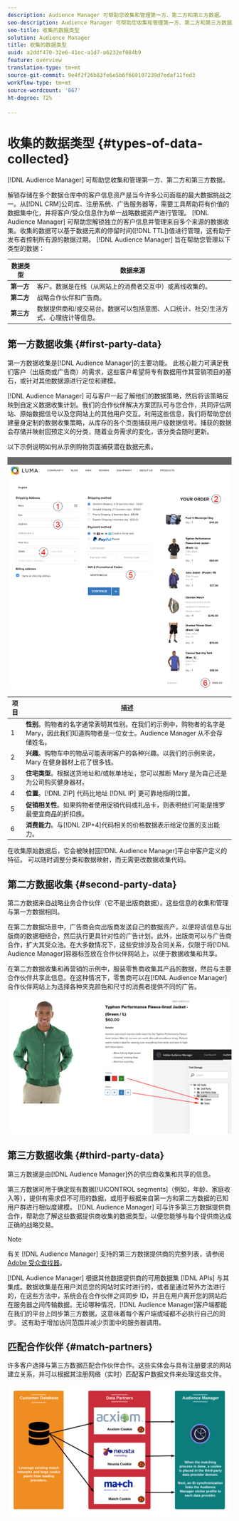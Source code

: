 ```yaml
---
description: Audience Manager 可帮助您收集和管理第一方、第二方和第三方数据。
seo-description: Audience Manager 可帮助您收集和管理第一方、第二方和第三方数据。
seo-title: 收集的数据类型
solution: Audience Manager
title: 收集的数据类型
uuid: a2ddf470-32e6-41ec-a1d7-a6232ef084b9
feature: overview
translation-type: tm+mt
source-git-commit: 9e4f2f26b83fe6e5b6f669107239d7edaf11fed3
workflow-type: tm+mt
source-wordcount: '867'
ht-degree: 72%

---
```



# 收集的数据类型 {#types-of-data-collected}

[!DNL Audience Manager] 可帮助您收集和管理第一方、第二方和第三方数据。

解锁存储在多个数据仓库中的客户信息资产是当今许多公司面临的最大数据挑战之一。从[!DNL CRM]公司库、注册系统、广告服务器等，需要工具帮助将有价值的数据集中化，并将客户/受众信息作为单一战略数据资产进行管理。 [!DNL Audience Manager] 可帮助您解锁独立的客户信息并管理来自多个来源的数据收集。收集的数据可以基于数据元素的停留时间([!DNL TTL])值进行管理，这有助于发布者控制所有源的数据过期。 [!DNL Audience Manager] 旨在帮助您管理以下类型的数据：

| 数据类型 | 数据来源 |
|---|---|
| **第一方** | 客户。数据是在线（从网站上的消费者交互中）或离线收集的。 |
| **第二方** | 战略合作伙伴和广告商。 |
| **第三方** | 数据提供商和/或交易台。数据可以包括意图、人口统计、社交/生活方式、心理统计等信息。 |

## 第一方数据收集 {#first-party-data}

第一方数据收集是[!DNL Audience Manager]的主要功能。 此核心能力可满足我们客户（出版商或广告商）的需求，这些客户希望将专有数据用作其营销项目的基石，或针对其他数据源进行定位和建模。

[!DNL Audience Manager] 可与客户一起了解他们的数据策略，然后将该策略反映到自定义数据收集计划。我们的合作伙伴解决方案团队可与您合作，共同评估网站、原始数据信号以及您网站上的其他用户交互。利用这些信息，我们将帮助您创建量身定制的数据收集策略，从库存的各个页面捕获用户级数据信号。捕获的数据会存储并映射回预定义的分类，随着业务需求的变化，该分类会随时更新。

以下示例说明如何从示例购物页面捕获潜在数据元素。

![shopping-cart-data](assets/shopping-cart-data.png)

| 项目 | 描述 |
|---|---|
| 1 | **性别**。购物者的名字通常表明其性别。在我们的示例中，购物者的名字是 Mary，因此我们知道购物者是一位女士。Audience Manager 从不会存储姓名。 |
| 2 | **兴趣**。购物车中的物品可能表明客户的各种兴趣。以我们的示例来说，Mary 在健身器材上花了很多钱。 |
| 3 | **住宅类型**。根据送货地址和/或帐单地址，您可以推断 Mary 是为自己还是为公司购买健身器材。 |
| 4 | **位置**。[!DNL ZIP] 代码比地址 [!DNL IP] 更可靠地指明位置。 |
| 5 | **促销相关性**。如果购物者使用促销代码或礼品卡，则表明他们可能是搜罗最便宜商品的折扣族。 |
| 6 | **消费能力**。与[!DNL ZIP+4]代码相关的价格数据表示给定位置的支出能力。 |

在收集原始数据后，它会被映射回[!DNL Audience Manager]平台中客户定义的特征。 可以随时调整分类和数据映射，而无需更改数据收集代码。

## 第二方数据收集 {#second-party-data}

第二方数据来自战略业务合作伙伴（它不是出版商数据）。这些信息的收集和管理与第一方数据相同。

在第二方数据场景中，广告商会向出版商发送自己的数据资产，以便将该信息与出版商的数据相结合，然后执行更具针对性的广告计划。此外，出版商可以与广告商合作，扩大其受众池。在大多数情况下，这些安排涉及合同关系，仅限于将[!DNL Audience Manager]容器标签放在合作伙伴网站上，以便于数据收集和共享。

在第二方数据收集和再营销的示例中，服装零售商收集其产品的数据，然后与主要合作伙伴共享此信息。在这种情况下，零售商可以在[!DNL Audience Manager]合作伙伴网站上为选择各种夹克颜色和尺寸的消费者提供不同的广告。

![](assets/shopping-cart-traits.png)

## 第三方数据收集 {#third-party-data}

第三方数据是由[!DNL Audience Manager]外的供应商收集和共享的信息。

第三方数据可用于确定现有数据[!UICONTROL segments]（例如，年龄、家庭收入等），提供有需求但不可用的数据，或用于根据来自第一方和第二方数据的已知用户群进行相似度建模。 [!DNL Audience Manager] 可与许多第三方数据提供商合作，帮助您了解这些数据提供商收集的数据类型，以便您能够与每个提供商达成正确的战略交易。

>[!NOTE]
>
>有关 [!DNL Audience Manager] 支持的第三方数据提供商的完整列表，请参阅 [Adobe 受众查找器](https://www.adobe-audience-finder.com/)。

[!DNL Audience Manager] 根据其他数据提供商的可用数据集 [!DNL APIs] 与其集成。数据收集是在用户浏览您的网站时实时进行的，或者是通过带外方法进行的，在这些方法中，系统会在合作伙伴之间同步 ID，并且在用户离开您的网站后在服务器之间传输数据。无论哪种情况，[!DNL Audience Manager]客户端都能在我们的平台上同步第三方数据，这意味着每个客户端或域都不必执行自己的同步。 这有助于增加访问范围并减少页面中的服务器调用。

## 匹配合作伙伴 {#match-partners}

许多客户选择与第三方数据匹配合作伙伴合作。这些实体会与具有注册要求的网站建立关系，并可以根据其注册网络（实时）匹配客户数据文件来处理这些文件。

![data-provider-match](assets/data-provider-match.png)
